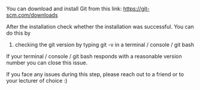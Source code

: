 You can download and install Git from this link: https://git-scm.com/downloads

After the installation check whether the installation was successful. You can do this by

1. checking the git version by typing git -v in a terminal / console / git bash


If your terminal / console / git bash responds with a reasonable version number you can close this issue. 

If you face any issues during this step, please reach out to a friend or to your lecturer of choice :)

